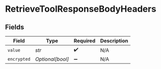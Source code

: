 # RetrieveToolResponseBodyHeaders


## Fields

| Field              | Type               | Required           | Description        |
| ------------------ | ------------------ | ------------------ | ------------------ |
| `value`            | *str*              | :heavy_check_mark: | N/A                |
| `encrypted`        | *Optional[bool]*   | :heavy_minus_sign: | N/A                |